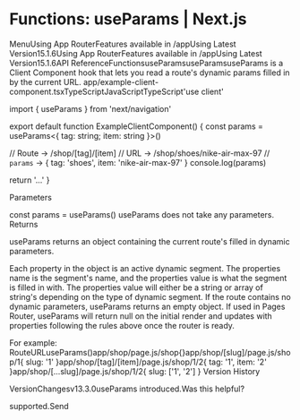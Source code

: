 # Functions: useParams | Next.js

<p>MenuUsing App RouterFeatures available in /appUsing Latest Version15.1.6Using App RouterFeatures available in /appUsing Latest Version15.1.6API ReferenceFunctionsuseParamsuseParamsuseParams is a Client Component hook that lets you read a route's dynamic params filled in by the current URL.
app/example-client-component.tsxTypeScriptJavaScriptTypeScript'use client'</p>
<p>import { useParams } from 'next/navigation'</p>
<p>export default function ExampleClientComponent() {
const params = useParams&lt;{ tag: string; item: string }&gt;()</p>
<p>// Route -&gt; /shop/[tag]/[item]
// URL -&gt; /shop/shoes/nike-air-max-97
// <code>params</code> -&gt; { tag: 'shoes', item: 'nike-air-max-97' }
console.log(params)</p>
<p>return '...'
}</p>
<p>Parameters</p>
<p>const params = useParams()
useParams does not take any parameters.
Returns</p>
<p>useParams returns an object containing the current route's filled in dynamic parameters.</p>
<p>Each property in the object is an active dynamic segment.
The properties name is the segment's name, and the properties value is what the segment is filled in with.
The properties value will either be a string or array of string's depending on the type of dynamic segment.
If the route contains no dynamic parameters, useParams returns an empty object.
If used in Pages Router, useParams will return null on the initial render and updates with properties following the rules above once the router is ready.</p>
<p>For example:
RouteURLuseParams()app/shop/page.js/shop{}app/shop/[slug]/page.js/shop/1{ slug: '1' }app/shop/[tag]/[item]/page.js/shop/1/2{ tag: '1', item: '2' }app/shop/[...slug]/page.js/shop/1/2{ slug: ['1', '2'] }
Version History</p>
<p>VersionChangesv13.3.0useParams introduced.Was this helpful?</p>
<p>supported.Send</p>
